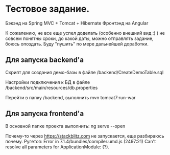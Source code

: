 # Тестовое задание.

Бэкэнд на Spring MVC + Tomcat + Hibernate
Фронтэнд на Angular

К сожалению, не все еще успел доделать (особенно внешний вид :) ) не совсем понятны сроки, до какой даты, можно отправлять задание, боюсь опоздать. Буду "пушить" по мере дальнейшей доработки.

## Для запуска backend'а

Скрипт для создания демо-базы в файле /backend/CreateDemoTable.sql

Настройки подключения к БД в файле /backend/src/main/resources/db.properties

Перейти в папку /backend, выполнить mvn tomcat7:run-war

## Для запуска frontend'а

В основной папке проекта выполнить: ng serve --open

Почему-то через https://stackblitz.com не запускается, еще разбираюсь почему. Ругется:
Error in 7.1.4/bundles/compiler.umd.js (2497:21)
Can't resolve all parameters for ApplicationModule: (?).


